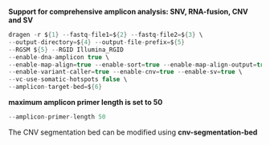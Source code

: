 **Support for comprehensive amplicon analysis: SNV, RNA-fusion, CNV and SV**


```cs
dragen -r ${1} --fastq-file1=${2} --fastq-file2=${3} \
--output-directory=${4} --output-file-prefix=${5}
--RGSM ${5} --RGID Illumina_RGID
--enable-dna-amplicon true \
--enable-map-align=true --enable-sort=true --enable-map-align-output=true \
--enable-variant-caller=true --enable-cnv=true --enable-sv=true \
--vc-use-somatic-hotspots false \
--amplicon-target-bed=${6}
```

**maximum amplicon primer length is set to 50**
```cs
--amplicon-primer-length 50
```

The CNV segmentation bed can be modified using **cnv-segmentation-bed**
